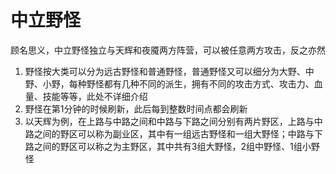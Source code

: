# 中立野怪
顾名思义，中立野怪独立与天辉和夜魇两方阵营，可以被任意两方攻击，反之亦然
1. 野怪按大类可以分为远古野怪和普通野怪，普通野怪又可以细分为大野、中野、小野，每种野怪都有几种不同的派生，拥有不同的攻击方式、攻击力、血量、技能等等，此处不详细介绍
2. 野怪在第1分钟的时候刷新，此后每到整数时间点都会刷新
3. 以天辉为例，在上路与中路之间和中路与下路之间分别有两片野区，上路与中路之间的野区可以称为副业区，其中有一组远古野怪和一组大野怪；中路与下路之间的野区可以称之为主野区，其中共有3组大野怪，2组中野怪、1组小野怪